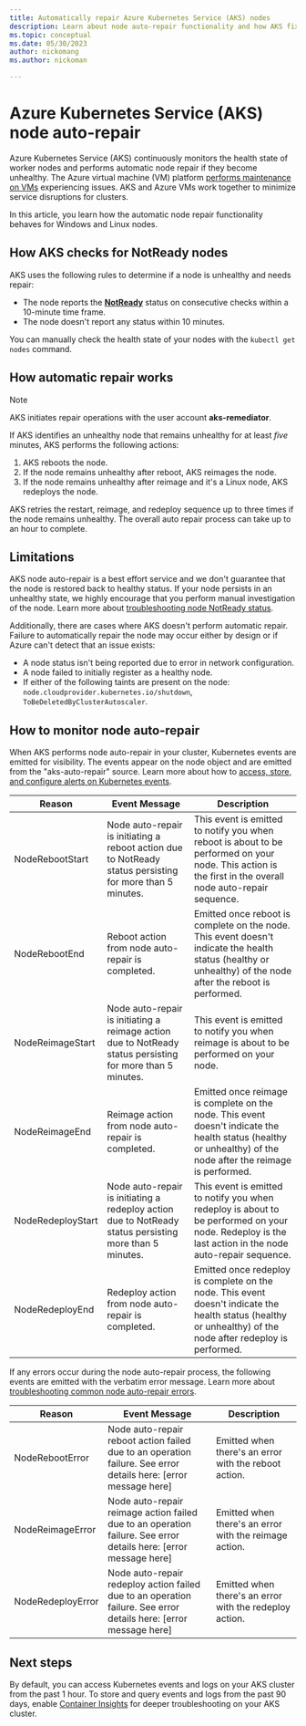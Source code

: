 ```yaml
---
title: Automatically repair Azure Kubernetes Service (AKS) nodes 
description: Learn about node auto-repair functionality and how AKS fixes broken worker nodes.
ms.topic: conceptual
ms.date: 05/30/2023
author: nickomang
ms.author: nickoman

---
```


# Azure Kubernetes Service (AKS) node auto-repair

Azure Kubernetes Service (AKS) continuously monitors the health state of worker nodes and performs automatic node repair if they become unhealthy. The Azure virtual machine (VM) platform [performs maintenance on VMs](vm-updates) experiencing issues. AKS and Azure VMs work together to minimize service disruptions for clusters.

In this article, you learn how the automatic node repair functionality behaves for Windows and Linux nodes.

## How AKS checks for NotReady nodes

AKS uses the following rules to determine if a node is unhealthy and needs repair:

* The node reports the [**NotReady**](https://kubernetes.io/docs/reference/node/node-status/#condition) status on consecutive checks within a 10-minute time frame.
* The node doesn't report any status within 10 minutes.

You can manually check the health state of your nodes with the `kubectl get nodes` command.

## How automatic repair works

> [!NOTE]
> AKS initiates repair operations with the user account **aks-remediator**.

If AKS identifies an unhealthy node that remains unhealthy for at least *five* minutes, AKS performs the following actions:

1. AKS reboots the node.
2. If the node remains unhealthy after reboot, AKS reimages the node.
3. If the node remains unhealthy after reimage and it's a Linux node, AKS redeploys the node.

AKS retries the restart, reimage, and redeploy sequence up to three times if the node remains unhealthy. The overall auto repair process can take up to an hour to complete. 

## Limitations
AKS node auto-repair is a best effort service and we don't guarantee that the node is restored back to healthy status. If your node persists in an unhealthy state, we highly encourage that you perform manual investigation of the node. Learn more about [troubleshooting node NotReady status](/troubleshoot/azure/azure-kubernetes/availability-performance/node-not-ready-basic-troubleshooting).

Additionally, there are cases where AKS doesn't perform automatic repair. Failure to automatically repair the node may occur either by design or if Azure can't detect that an issue exists:

* A node status isn't being reported due to error in network configuration.
* A node failed to initially register as a healthy node.
* If either of the following taints are present on the node: `node.cloudprovider.kubernetes.io/shutdown`, `ToBeDeletedByClusterAutoscaler`.

## How to monitor node auto-repair
When AKS performs node auto-repair in your cluster, Kubernetes events are emitted for visibility. The events appear on the node object and are emitted from the "aks-auto-repair" source. Learn more about how to [access, store, and configure alerts on Kubernetes events](./events.md).

| Reason | Event Message | Description |
| --- | --- | --- |
| NodeRebootStart | Node auto-repair is initiating a reboot action due to NotReady status persisting for more than 5 minutes. | This event is emitted to notify you when reboot is about to be performed on your node. This action is the first in the overall node auto-repair sequence. |
| NodeRebootEnd | Reboot action from node auto-repair is completed. | Emitted once reboot is complete on the node. This event doesn't indicate the health status (healthy or unhealthy) of the node after the reboot is performed. |
| NodeReimageStart | Node auto-repair is initiating a reimage action due to NotReady status persisting for more than 5 minutes. | This event is emitted to notify you when reimage is about to be performed on your node. |
| NodeReimageEnd | Reimage action from node auto-repair is completed. | Emitted once reimage is complete on the node. This event doesn't indicate the health status (healthy or unhealthy) of the node after the reimage is performed. |
| NodeRedeployStart | Node auto-repair is initiating a redeploy action due to NotReady status persisting more than 5 minutes. | This event is emitted to notify you when redeploy is about to be performed on your node. Redeploy is the last action in the node auto-repair sequence. |
| NodeRedeployEnd | Redeploy action from node auto-repair is completed. | Emitted once redeploy is complete on the node. This event doesn't indicate the health status (healthy or unhealthy) of the node after redeploy is performed. |

If any errors occur during the node auto-repair process, the following events are emitted with the verbatim error message. Learn more about [troubleshooting common node auto-repair errors](/troubleshoot/azure/azure-kubernetes/availability-performance/node-auto-repair-errors).

| Reason | Event Message | Description |
| --- | --- | --- |
| NodeRebootError | Node auto-repair reboot action failed due to an operation failure. See error details here: [error message here] | Emitted when there's an error with the reboot action. |
| NodeReimageError | Node auto-repair reimage action failed due to an operation failure. See error details here: [error message here] | Emitted when there's an error with the reimage action. |
| NodeRedeployError | Node auto-repair redeploy action failed due to an operation failure. See error details here: [error message here] | Emitted when there's an error with the redeploy action. |

## Next steps
By default, you can access Kubernetes events and logs on your AKS cluster from the past 1 hour. To store and query events and logs from the past 90 days, enable [Container Insights](/azure/azure-monitor/containers/container-insights-overview#access-container-insights) for deeper troubleshooting on your AKS cluster.
